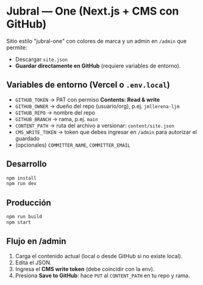 
# Jubral — One (Next.js + CMS con GitHub)

Sitio estilo "jubral-one" con colores de marca y un admin en `/admin` que permite:
- Descargar `site.json`
- **Guardar directamente en GitHub** (requiere variables de entorno).

## Variables de entorno (Vercel o `.env.local`)
- `GITHUB_TOKEN`  → PAT con permiso **Contents: Read & write**
- `GITHUB_OWNER`  → dueño del repo (usuario/org), p.ej. `jmllerena-ljm`
- `GITHUB_REPO`   → nombre del repo
- `GITHUB_BRANCH` → rama, p.ej. `main`
- `CONTENT_PATH`  → ruta del archivo a versionar: `content/site.json`
- `CMS_WRITE_TOKEN` → token que debes ingresar en `/admin` para autorizar el guardado
- (opcionales) `COMMITTER_NAME`, `COMMITTER_EMAIL`

## Desarrollo
```bash
npm install
npm run dev
```

## Producción
```bash
npm run build
npm start
```

## Flujo en /admin
1. Carga el contenido actual (local o desde GitHub si no existe local).
2. Edita el JSON.
3. Ingresa el **CMS write token** (debe coincidir con la env).
4. Presiona **Save to GitHub**: hace `PUT` al `CONTENT_PATH` en tu repo y rama.
